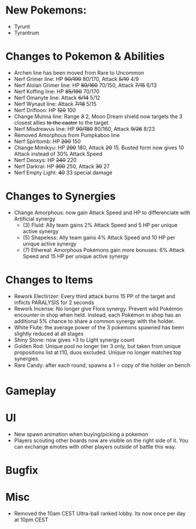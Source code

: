 # New Pokemons:
- Tyrunt
- Tyrantrum

# Changes to Pokemon & Abilities
- Archen line has been moved from Rare to Uncommon
- Nerf Grimer line: HP ~~90/190~~ 80/170, Attack ~~5/10~~ 4/9
- Nerf Alolan Grimer line: HP ~~80/160~~ 70/150, Attack ~~7/15~~ 6/13
- Nerf Koffing line: HP ~~85/190~~ 70/170
- Nerf Omanyte line: Attack ~~6/14~~ 5/12
- Nerf Wynaut line: Attack ~~7/18~~ 5/15
- Nerf Drifloon: HP ~~120~~ 100
- Change Munna line: Range ~~3~~ 2, Moon Dream shield now targets the 3 closest allies ~~to the caster~~ to the target
- Nerf Misdreavus line: HP ~~90/180~~ 80/160, Attack ~~9/26~~ 8/23
- Removed Amorphous from Pumpkaboo line
- Nerf Spiritomb: HP ~~200~~ 150
- Change Mimikyu: HP ~~200~~ 180, Attack ~~20~~ 15. Busted form now gives 10 Attack instead of 30% Attack Speed
- Nerf Deoxys: HP ~~240~~ 220
- Nerf Darkrai: HP ~~300~~ 250, Attack ~~30~~ 27
- Nerf Empty Light: ~~40~~ 33 special damage

# Changes to Synergies

- Change Amorphous: now gain Attack Speed and HP to differenciate with Artificial synergy
    - (3) Fluid: Ally team gains 2% Attack Speed and 5 HP per unique active synergy
    - (5) Shapeless: Ally team gains 4% Attack Speed and 10 HP per unique active synergy
    - (7) Ethereal: Amorphous Pokémons gain more bonuses: 6% Attack Speed and 15 HP per unique active synergy

# Changes to Items

- Rework Electirizer: Every third attack burns 15 PP of the target and inflicts PARALYSIS for 2 seconds
- Rework Incense: No longer give Flora synergy. Prevent wild Pokémon encounter in shop when held. Instead, each Pokémon in shop has an additional 5% chance to share a common synergy with the holder.
- White Flute: the average power of the 3 pokemons spawned has been slightly reduced at all stages
- Shiny Stone: now gives +3 to Light synergy count
- Golden Rod: Unique pool no longer tier 3 only, but taken from unique propositions list at t10, duos excluded. Unique no longer matches top synergies.
- Rare Candy: after each round, spawns a 1 ⭐ copy of the holder on bench

# Gameplay

# UI

- New spawn animation when buying/picking a pokemon
- Players scouting other boards now are visible on the right side of it. You can exchange emotes with other players outside of battle this way.

# Bugfix

# Misc

- Removed the 10am CEST Ultra-ball ranked lobby. Its now once per day at 10pm CEST